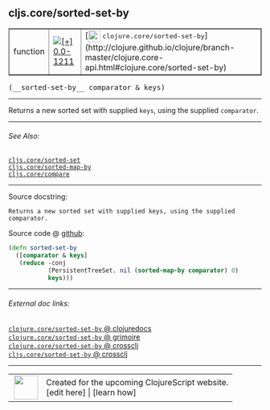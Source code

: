 ## cljs.core/sorted-set-by



 <table border="1">
<tr>
<td>function</td>
<td><a href="https://github.com/cljsinfo/cljs-api-docs/tree/0.0-1211"><img valign="middle" alt="[+] 0.0-1211" title="Added in 0.0-1211" src="https://img.shields.io/badge/+-0.0--1211-lightgrey.svg"></a> </td>
<td>
[<img height="24px" valign="middle" src="http://i.imgur.com/1GjPKvB.png"> <samp>clojure.core/sorted-set-by</samp>](http://clojure.github.io/clojure/branch-master/clojure.core-api.html#clojure.core/sorted-set-by)
</td>
</tr>
</table>


 <samp>
(__sorted-set-by__ comparator & keys)<br>
</samp>

---

Returns a new sorted set with supplied `keys`, using the supplied `comparator`.



---


###### See Also:

[`cljs.core/sorted-set`](../cljs.core/sorted-set.md)<br>
[`cljs.core/sorted-map-by`](../cljs.core/sorted-map-by.md)<br>
[`cljs.core/compare`](../cljs.core/compare.md)<br>

---


Source docstring:

```
Returns a new sorted set with supplied keys, using the supplied comparator.
```


Source code @ [github](https://github.com/clojure/clojurescript/blob/r3058/src/cljs/cljs/core.cljs#L7707-L7712):

```clj
(defn sorted-set-by
  ([comparator & keys]
   (reduce -conj
           (PersistentTreeSet. nil (sorted-map-by comparator) 0)
           keys)))
```

<!--
Repo - tag - source tree - lines:

 <pre>
clojurescript @ r3058
└── src
    └── cljs
        └── cljs
            └── <ins>[core.cljs:7707-7712](https://github.com/clojure/clojurescript/blob/r3058/src/cljs/cljs/core.cljs#L7707-L7712)</ins>
</pre>

-->

---



###### External doc links:

[`clojure.core/sorted-set-by` @ clojuredocs](http://clojuredocs.org/clojure.core/sorted-set-by)<br>
[`clojure.core/sorted-set-by` @ grimoire](http://conj.io/store/v1/org.clojure/clojure/1.7.0-beta3/clj/clojure.core/sorted-set-by/)<br>
[`clojure.core/sorted-set-by` @ crossclj](http://crossclj.info/fun/clojure.core/sorted-set-by.html)<br>
[`cljs.core/sorted-set-by` @ crossclj](http://crossclj.info/fun/cljs.core.cljs/sorted-set-by.html)<br>

---

 <table>
<tr><td>
<img valign="middle" align="right" width="48px" src="http://i.imgur.com/Hi20huC.png">
</td><td>
Created for the upcoming ClojureScript website.<br>
[edit here] | [learn how]
</td></tr></table>

[edit here]:https://github.com/cljsinfo/cljs-api-docs/blob/master/cljsdoc/cljs.core/sorted-set-by.cljsdoc
[learn how]:https://github.com/cljsinfo/cljs-api-docs/wiki/cljsdoc-files

<!--

This information was too distracting to show to readers, but I'll leave it
commented here since it is helpful to:

- pretty-print the data used to generate this document
- and show how to retrieve that data



The API data for this symbol:

```clj
{:description "Returns a new sorted set with supplied `keys`, using the supplied `comparator`.",
 :ns "cljs.core",
 :name "sorted-set-by",
 :signature ["[comparator & keys]"],
 :history [["+" "0.0-1211"]],
 :type "function",
 :related ["cljs.core/sorted-set"
           "cljs.core/sorted-map-by"
           "cljs.core/compare"],
 :full-name-encode "cljs.core/sorted-set-by",
 :source {:code "(defn sorted-set-by\n  ([comparator & keys]\n   (reduce -conj\n           (PersistentTreeSet. nil (sorted-map-by comparator) 0)\n           keys)))",
          :title "Source code",
          :repo "clojurescript",
          :tag "r3058",
          :filename "src/cljs/cljs/core.cljs",
          :lines [7707 7712]},
 :full-name "cljs.core/sorted-set-by",
 :clj-symbol "clojure.core/sorted-set-by",
 :docstring "Returns a new sorted set with supplied keys, using the supplied comparator."}

```

Retrieve the API data for this symbol:

```clj
;; from Clojure REPL
(require '[clojure.edn :as edn])
(-> (slurp "https://raw.githubusercontent.com/cljsinfo/cljs-api-docs/catalog/cljs-api.edn")
    (edn/read-string)
    (get-in [:symbols "cljs.core/sorted-set-by"]))
```

-->

